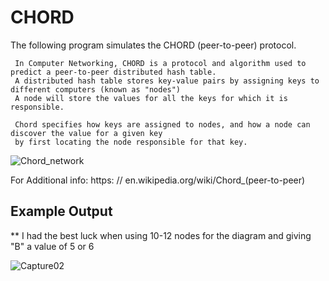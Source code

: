 # CHORD

The following program simulates the CHORD (peer-to-peer) protocol.
     
     In Computer Networking, CHORD is a protocol and algorithm used to predict a peer-to-peer distributed hash table.
     A distributed hash table stores key-value pairs by assigning keys to different computers (known as "nodes")
     A node will store the values for all the keys for which it is responsible.
     
     Chord specifies how keys are assigned to nodes, and how a node can discover the value for a given key 
     by first locating the node responsible for that key.
     
![Chord_network](https://user-images.githubusercontent.com/36526335/190203240-e790b0e7-eda9-449e-abfd-dd1389887979.png)

For Additional info:         https: // en.wikipedia.org/wiki/Chord_(peer-to-peer)
    

## Example Output 
** I had the best luck when using 10-12 nodes for the diagram and giving "B" a value of 5 or 6

![Capture02](https://user-images.githubusercontent.com/36526335/190203085-3029f921-0fe7-46d3-9994-b3b755934660.JPG)
